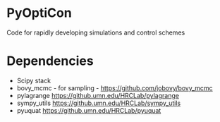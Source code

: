 # PyOptiCon

Code for rapidly developing simulations and control schemes

# Dependencies

* Scipy stack
* bovy_mcmc - for sampling - 
https://github.com/jobovy/bovy_mcmc
* pylagrange https://github.umn.edu/HRCLab/pylagrange
* sympy_utils https://github.umn.edu/HRCLab/sympy_utils
* pyuquat https://github.umn.edu/HRCLab/pyuquat